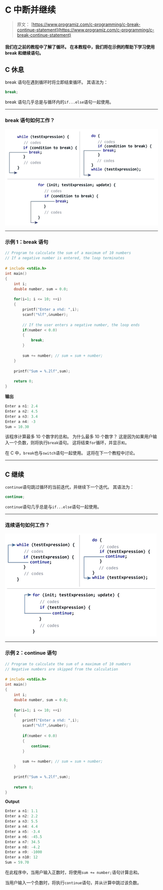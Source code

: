 # C 中断并继续

> 原文： [https://www.programiz.com/c-programming/c-break-continue-statement](https://www.programiz.com/c-programming/c-break-continue-statement)

#### 我们在之前的教程中了解了循环。 在本教程中，我们将在示例的帮助下学习使用 break 和继续语句。

## C 休息

break 语句在遇到循环时将立即结束循环。 其语法为：

```c
break;
```

break 语句几乎总是与循环内的`if...else`语句一起使用。

* * *

### break 语句如何工作？

![Working of break statement](img/41d5f79fd28eedd20e3f56d5f7ca883d.png)

* * *

### 示例 1：break 语句

```c
// Program to calculate the sum of a maximum of 10 numbers
// If a negative number is entered, the loop terminates

# include <stdio.h>
int main()
{
    int i;
    double number, sum = 0.0;

    for(i=1; i <= 10; ++i)
    {
        printf("Enter a n%d: ",i);
        scanf("%lf",&number);

        // If the user enters a negative number, the loop ends
        if(number < 0.0)
        {
            break;
        }

        sum += number; // sum = sum + number;
    }

    printf("Sum = %.2lf",sum);

    return 0;
}
```

**输出**

```c
Enter a n1: 2.4
Enter a n2: 4.5
Enter a n3: 3.4
Enter a n4: -3
Sum = 10.30
```

该程序计算最多 10 个数字的总和。 为什么最多 10 个数字？ 这是因为如果用户输入一个负数，则将执行`break`语句。 这将结束`for`循环，并显示`和`。

在 C 中，`break`也与`switch`语句一起使用。 这将在下一个教程中讨论。

* * *

## C 继续

`continue`语句跳过循环的当前迭代，并继续下一个迭代。 其语法为：

```c
continue;
```

`continue`语句几乎总是与`if...else`语句一起使用。

* * *

### 连续语句如何工作？

![Working of continue statement in C programming](img/e08f9a7539b395e7f072ff699b25152c.png)

* * *

### 示例 2：continue 语句

```c
// Program to calculate the sum of a maximum of 10 numbers
// Negative numbers are skipped from the calculation

# include <stdio.h>
int main()
{
    int i;
    double number, sum = 0.0;

    for(i=1; i <= 10; ++i)
    {
        printf("Enter a n%d: ",i);
        scanf("%lf",&number);

        if(number < 0.0)
        {
            continue;
        }

        sum += number; // sum = sum + number;
    }

    printf("Sum = %.2lf",sum);

    return 0;
}
```

**Output**

```c
Enter a n1: 1.1
Enter a n2: 2.2
Enter a n3: 5.5
Enter a n4: 4.4
Enter a n5: -3.4
Enter a n6: -45.5
Enter a n7: 34.5
Enter a n8: -4.2
Enter a n9: -1000
Enter a n10: 12
Sum = 59.70
```

在此程序中，当用户输入正数时，将使用`sum += number;`语句计算总和。

当用户输入一个负数时，将执行`continue`语句，并从计算中跳过该负数。
